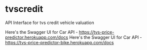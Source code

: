 # tvscredit
API Interface for tvs credit vehicle valuation

Here's the Swagger UI for Car API - https://tvs-price-predictor.herokuapp.com/docs
Here's the Swagger UI for Car API - https://tvs-price-predictor-bike.herokuapp.com/docs
